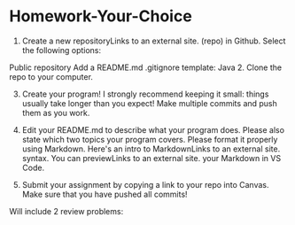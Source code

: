 # Homework-Your-Choice
1. Create a new repositoryLinks to an external site. (repo) in Github. Select the following options:

Public repository
Add a README.md
.gitignore template: Java
2. Clone the repo to your computer.

3. Create your program! I strongly recommend keeping it small: things usually take longer than you expect! Make multiple commits and push them as you work.

4. Edit your README.md to describe what your program does. Please also state which two topics your program covers. Please format it properly using Markdown. Here's an intro to MarkdownLinks to an external site. syntax. You can previewLinks to an external site. your Markdown in VS Code.

5. Submit your assignment by copying a link to your repo into Canvas. Make sure that you have pushed all commits!

Will include 2 review problems:
